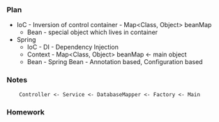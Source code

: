 ### Plan

- IoC - Inversion of control container - Map<Class, Object> beanMap  
  - Bean - special object which lives in container
- Spring
  - IoC - DI - Dependency Injection
  - Context - Map<Class, Object> beanMap <- main object
  - Bean - Spring Bean - Annotation based, Configuration based


### Notes

        Controller <- Service <- DatabaseMapper <- Factory <- Main 



### Homework

